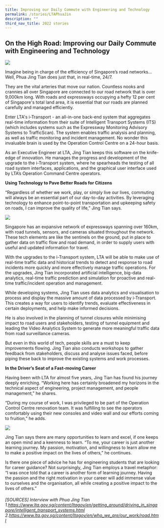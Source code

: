 ```yaml
---
title: Improving our Daily Commute with Engineering and Technology
permalink: /stories/LTAPhuaJin
description: ""
third_nav_title: 2022 stories
---
```


## On the High Road: Improving our Daily Commute with Engineering and Technology

![](/images/article-imageLTA-article-1.png)

Imagine being in charge of the efficiency of Singapore’s road networks… Well, Phua Jing Tian does just that, in real-time, 24/7. 

They are the vital arteries that move our nation. Countless nooks and crannies all over Singapore are connected to our road network that is over 9,000km long. With roads and expressways occupying a hefty 12 per cent of Singapore's total land area, it is essential that our roads are      planned carefully and managed efficiently. 

Enter LTA's i-Transport - an all-in-one back-end system that aggregates real-time information from their suite of Intelligent Transport Systems (ITS) (which includes systems such as the Expressway Monitoring Advisory Systems to TrafficScan). The system enables traffic analysis and planning, as well as traffic monitoring and incident management.  No wonder this invaluable brain is used by the Operation Control Centre on a 24-hour basis.

As an Executive Engineer at LTA, Jing Tian keeps this software on the knife-edge of innovation. He manages the progress and development of the upgrade to the i-Transport system, where he spearheads the testing of all road system interfaces, applications, and the graphical user interface used by LTA’s Operation Command Centre operators. 

**Using Technology to Pave Better Roads for Citizens**

“Regardless of whether we work, play, or simply live our lives, commuting will always be an essential part of our day-to-day activities. By leveraging technology to enhance point-to-point transportation and upkeeping safety on roads, I can improve the quality of life,” Jing Tian says. 

![](/images/article-imageLTA-article-3.png)

Singapore has an expansive network of expressways spanning over 160km, with road tunnels, sensors, and cameras situated throughout the network. These tech elements are like the sentinels on the ground, put in place to gather data on traffic flow and road demand, in order to supply users with useful and updated information for travel. 

With the upgrades to the i-Transport system, LTA will be able to make use of real-time traffic data and historical trends to detect and response to road incidents more quickly and more effectively manage traffic operations. For the upgrades, Jing Tian incorporated artificial intelligence, big-data analytics, real-time traffic prediction and simulation for proactive and real-time traffic/incident operation and management. 

While developing systems, Jing Tian uses data analytics and visualisation to process and display the massive amount of data processed by i-Transport. This creates a way for users to identify trends, evaluate effectiveness in certain deployments, and help make informed decisions.

He is also involved in the planning of tunnel closures while minimising impact to road users and stakeholders, testing of tunnel equipment and leading the Video Analytics System to generate more meaningful traffic data from road surveillance cameras.

But even in this world of tech, people skills are a must to keep improvements flowing. Jing Tian also conducts workshops to gather feedback from stakeholders, discuss and analyse issues faced, before piping these back to improve the existing systems and work processes.

**In the Driver’s Seat of a Fast-moving Career**

Having been with LTA for almost five years, Jing Tian has found his journey deeply enriching. “Working here has certainly broadened my horizons in the technical aspect of engineering, project management, and people management,” he shares.

“During my course of work, I was privileged to be part of the Operation Control Centre renovation team. It was fulfilling to see the operators comfortably using their new consoles and video wall and our efforts coming to fruition,” he adds.

![](/images/article-imageLTA-article-2.png)

Jing Tian says there are many opportunities to learn and excel, if one keeps an open mind and a keenness to learn. “To me, your career is just another learning journey. My passion, motivation, and willingness to learn allow me to make a positive impact on the lives of others,” he continues.

Is there one piece of advice he has for engineering students that are looking for career guidance? Not surprisingly, Jing Tian employs a travel metaphor: “I was once told that a career is another form of learning journey. Having the passion and the right motivation in your career will add immense value to ourselves and the organisation, all while creating a positive impact to the lives of others.” 

###### [SOURCES] Interview with Phua Jing Tian 1.https://www.lta.gov.sg/content/ltagov/en/getting_around/driving_in_singapore/intelligent_transport_systems.html 2.https://www.lta.gov.sg/content/ltagov/en/who_we_are/our_work/road.html